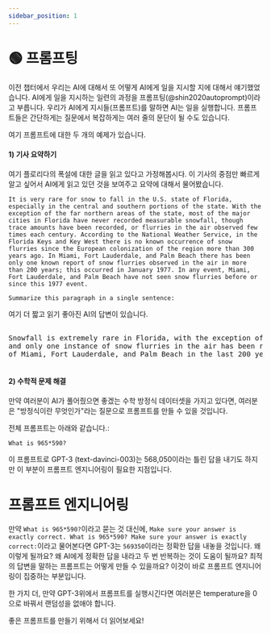 ```yaml
---
sidebar_position: 1
---
```


# 🟢 프롬프팅

이전 챕터에서 우리는 AI에 대해서 또 어떻게 AI에게 일을 지시할 지에 대해서 얘기했었습니다. AI에게 일을 지시하는 일련의 과정을 프롬프팅(@shin2020autoprompt)이라고 부릅니다. 우리가 AI에게 지시들(프롬프트)를 말하면 AI는 일을 실행합니다. 프롬프트들은 간단하게는 질문에서 복잡하게는 여러 줄의 문단이 될 수도 있습니다.

여기 프롬프트에 대한 두 개의 예제가 있습니다.

#### 1) 기사 요약하기

여기 플로리다의 폭설에 대한 글을 읽고 있다고 가정해봅시다. 이 기사의 중점만 빠르게 알고 싶어서 AI에게 읽고 있던 것을 보여주고 요약에 대해서 물어봤습니다.
```
It is very rare for snow to fall in the U.S. state of Florida, especially in the central and southern portions of the state. With the exception of the far northern areas of the state, most of the major cities in Florida have never recorded measurable snowfall, though trace amounts have been recorded, or flurries in the air observed few times each century. According to the National Weather Service, in the Florida Keys and Key West there is no known occurrence of snow flurries since the European colonization of the region more than 300 years ago. In Miami, Fort Lauderdale, and Palm Beach there has been only one known report of snow flurries observed in the air in more than 200 years; this occurred in January 1977. In any event, Miami, Fort Lauderdale, and Palm Beach have not seen snow flurries before or since this 1977 event.

Summarize this paragraph in a single sentence:
```

여기 더 짧고 읽기 좋아진 AI의 답변이 있습니다.

<pre>
<div className="bluegreen-highlight">
Snowfall is extremely rare in Florida, with the exception of the far northern areas, <br/>and only one instance of snow flurries in the air has been recorded in the major cities <br/>of Miami, Fort Lauderdale, and Palm Beach in the last 200 years.
</div>
</pre>

#### 2) 수학적 문제 해결

만약 여러분이 AI가 풀어줬으면 좋겠는 수학 방정식 데이터셋을 가지고 있다면, 여러분은 "방정식이란 무엇인가"라는 질문으로 프롬프트를 만들 수 있을 것입니다.

전체 프롬프트는 아래와 같습니다.:

```
What is 965*590?
```

이 프롬프트로 GPT-3 (text-davinci-003)는 568,050이라는 틀린 답을 내기도 하지만 이 부분이 프롬프트 엔지니어링이 필요한 지점입니다.

# 프롬프트 엔지니어링

만약 `What is 965*590?`이라고 묻는 것 대신에, `Make sure your answer is exactly correct. What is 965*590? Make sure your answer is exactly correct:`이라고 물어본다면 GPT-3는 `569350`이라는 정확한 답을 내놓을 것입니다. 왜 이렇게 될까요? 왜 AI에게 정확한 답을 내라고 두 번 반복하는 것이 도움이 될까요? 최적의 답변을 말하는 프롬프트는 어떻게 만들 수 있을까요? 이것이 바로 프롬프트 엔지니어링이 집중하는 부분입니다.


한 가지 더, 만약 GPT-3위에서 프롬프트를 실행시긴다면 여러분은 temperature을 0으로 바꿔서 랜덤성을 없애야 합니다.

좋은 프롬프트를 만들기 위해서 더 읽어보세요!
